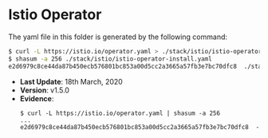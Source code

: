# Istio Operator

The yaml file in this folder is generated by the following command:

```bash
$ curl -L https://istio.io/operator.yaml > ./stack/istio/istio-operator-install.yaml
$ shasum -a 256 ./stack/istio/istio-operator-install.yaml
e2d6979c8ce44da87b450ecb576801bc853a00d5cc2a3665a57fb3e7bc70dfc8  ./stack/istio/istio-operator-install.yaml
```

- **Last Update**: 18th March, 2020
- **Version**: v1.5.0
- **Evidence**:
  ```
  $ curl -L https://istio.io/operator.yaml | shasum -a 256
  ...
  e2d6979c8ce44da87b450ecb576801bc853a00d5cc2a3665a57fb3e7bc70dfc8  -
  ```
